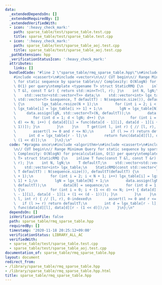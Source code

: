 ```yaml
---
data:
  _extendedDependsOn: []
  _extendedRequiredBy: []
  _extendedVerifiedWith:
  - icon: ':heavy_check_mark:'
    path: sparse_table/test/sparse_table.test.cpp
    title: sparse_table/test/sparse_table.test.cpp
  - icon: ':heavy_check_mark:'
    path: sparse_table/test/sparse_table_aoj.test.cpp
    title: sparse_table/test/sparse_table_aoj.test.cpp
  _pathExtension: hpp
  _verificationStatusIcon: ':heavy_check_mark:'
  attributes:
    links: []
  bundledCode: "#line 2 \"sparse_table/rmq_sparse_table.hpp\"\n#include <algorithm>\n\
    #include <cassert>\n#include <vector>\n\n// CUT begin\n// Range Minimum Query\
    \ for static sequence by sparse table\n// Complexity: O(NlogN) for precalculation,\
    \ O(1) per query\ntemplate <typename T> struct StaticRMQ {\n    inline T func(const\
    \ T &l, const T &r) { return std::min<T>(l, r); }\n    int N, lgN;\n    T defaultT;\n\
    \    std::vector<std::vector<T>> data;\n    std::vector<int> lgx_table;\n    StaticRMQ(const\
    \ std::vector<T> &sequence, T defaultT) : N(sequence.size()), defaultT(defaultT)\
    \ {\n        lgx_table.resize(N + 1);\n        for (int i = 2; i < N + 1; i++)\
    \ lgx_table[i] = lgx_table[i >> 1] + 1;\n        lgN = lgx_table[N] + 1;\n   \
    \     data.assign(lgN, std::vector<T>(N, defaultT));\n        data[0] = sequence;\n\
    \        for (int d = 1; d < lgN; d++) {\n            for (int i = 0; i + (1 <<\
    \ d) <= N; i++) { data[d][i] = func(data[d - 1][i], data[d - 1][i + (1 << (d -\
    \ 1))]); }\n        }\n    }\n    T get(int l, int r) { // [l, r), 0-indexed\n\
    \        assert(l >= 0 and r <= N);\n        if (l >= r) return defaultT;\n  \
    \      int d = lgx_table[r - l];\n        return func(data[d][l], data[d][r -\
    \ (1 << d)]);\n    }\n};\n"
  code: "#pragma once\n#include <algorithm>\n#include <cassert>\n#include <vector>\n\
    \n// CUT begin\n// Range Minimum Query for static sequence by sparse table\n//\
    \ Complexity: O(NlogN) for precalculation, O(1) per query\ntemplate <typename\
    \ T> struct StaticRMQ {\n    inline T func(const T &l, const T &r) { return std::min<T>(l,\
    \ r); }\n    int N, lgN;\n    T defaultT;\n    std::vector<std::vector<T>> data;\n\
    \    std::vector<int> lgx_table;\n    StaticRMQ(const std::vector<T> &sequence,\
    \ T defaultT) : N(sequence.size()), defaultT(defaultT) {\n        lgx_table.resize(N\
    \ + 1);\n        for (int i = 2; i < N + 1; i++) lgx_table[i] = lgx_table[i >>\
    \ 1] + 1;\n        lgN = lgx_table[N] + 1;\n        data.assign(lgN, std::vector<T>(N,\
    \ defaultT));\n        data[0] = sequence;\n        for (int d = 1; d < lgN; d++)\
    \ {\n            for (int i = 0; i + (1 << d) <= N; i++) { data[d][i] = func(data[d\
    \ - 1][i], data[d - 1][i + (1 << (d - 1))]); }\n        }\n    }\n    T get(int\
    \ l, int r) { // [l, r), 0-indexed\n        assert(l >= 0 and r <= N);\n     \
    \   if (l >= r) return defaultT;\n        int d = lgx_table[r - l];\n        return\
    \ func(data[d][l], data[d][r - (1 << d)]);\n    }\n};\n"
  dependsOn: []
  isVerificationFile: false
  path: sparse_table/rmq_sparse_table.hpp
  requiredBy: []
  timestamp: '2020-11-18 20:25:12+09:00'
  verificationStatus: LIBRARY_ALL_AC
  verifiedWith:
  - sparse_table/test/sparse_table.test.cpp
  - sparse_table/test/sparse_table_aoj.test.cpp
documentation_of: sparse_table/rmq_sparse_table.hpp
layout: document
redirect_from:
- /library/sparse_table/rmq_sparse_table.hpp
- /library/sparse_table/rmq_sparse_table.hpp.html
title: sparse_table/rmq_sparse_table.hpp
---
```

